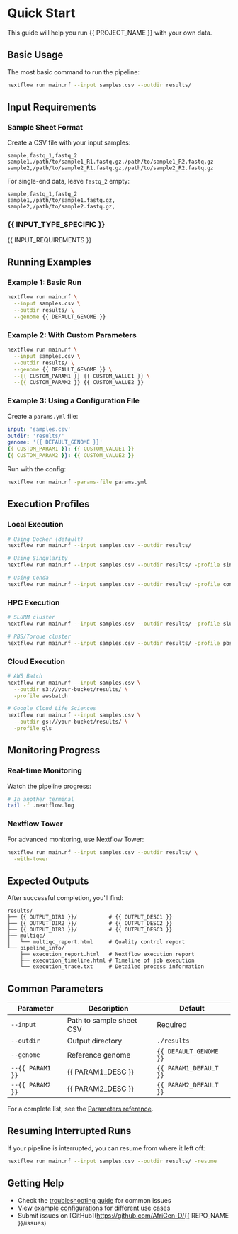 # Quick Start

This guide will help you run {{ PROJECT_NAME }} with your own data.

## Basic Usage

The most basic command to run the pipeline:

```bash
nextflow run main.nf --input samples.csv --outdir results/
```

## Input Requirements

### Sample Sheet Format

Create a CSV file with your input samples:

```csv
sample,fastq_1,fastq_2
sample1,/path/to/sample1_R1.fastq.gz,/path/to/sample1_R2.fastq.gz
sample2,/path/to/sample2_R1.fastq.gz,/path/to/sample2_R2.fastq.gz
```

For single-end data, leave `fastq_2` empty:

```csv
sample,fastq_1,fastq_2
sample1,/path/to/sample1.fastq.gz,
sample2,/path/to/sample2.fastq.gz,
```

### {{ INPUT_TYPE_SPECIFIC }}

{{ INPUT_REQUIREMENTS }}

## Running Examples

### Example 1: Basic Run

```bash
nextflow run main.nf \
  --input samples.csv \
  --outdir results/ \
  --genome {{ DEFAULT_GENOME }}
```

### Example 2: With Custom Parameters

```bash
nextflow run main.nf \
  --input samples.csv \
  --outdir results/ \
  --genome {{ DEFAULT_GENOME }} \
  --{{ CUSTOM_PARAM1 }} {{ CUSTOM_VALUE1 }} \
  --{{ CUSTOM_PARAM2 }} {{ CUSTOM_VALUE2 }}
```

### Example 3: Using a Configuration File

Create a `params.yml` file:

```yaml
input: 'samples.csv'
outdir: 'results/'
genome: '{{ DEFAULT_GENOME }}'
{{ CUSTOM_PARAM1 }}: {{ CUSTOM_VALUE1 }}
{{ CUSTOM_PARAM2 }}: {{ CUSTOM_VALUE2 }}
```

Run with the config:

```bash
nextflow run main.nf -params-file params.yml
```

## Execution Profiles

### Local Execution

```bash
# Using Docker (default)
nextflow run main.nf --input samples.csv --outdir results/

# Using Singularity
nextflow run main.nf --input samples.csv --outdir results/ -profile singularity

# Using Conda
nextflow run main.nf --input samples.csv --outdir results/ -profile conda
```

### HPC Execution

```bash
# SLURM cluster
nextflow run main.nf --input samples.csv --outdir results/ -profile slurm

# PBS/Torque cluster
nextflow run main.nf --input samples.csv --outdir results/ -profile pbs
```

### Cloud Execution

```bash
# AWS Batch
nextflow run main.nf --input samples.csv \
  --outdir s3://your-bucket/results/ \
  -profile awsbatch

# Google Cloud Life Sciences
nextflow run main.nf --input samples.csv \
  --outdir gs://your-bucket/results/ \
  -profile gls
```

## Monitoring Progress

### Real-time Monitoring

Watch the pipeline progress:

```bash
# In another terminal
tail -f .nextflow.log
```

### Nextflow Tower

For advanced monitoring, use Nextflow Tower:

```bash
nextflow run main.nf --input samples.csv --outdir results/ \
  -with-tower
```

## Expected Outputs

After successful completion, you'll find:

```
results/
├── {{ OUTPUT_DIR1 }}/          # {{ OUTPUT_DESC1 }}
├── {{ OUTPUT_DIR2 }}/          # {{ OUTPUT_DESC2 }}
├── {{ OUTPUT_DIR3 }}/          # {{ OUTPUT_DESC3 }}
├── multiqc/
│   └── multiqc_report.html     # Quality control report
└── pipeline_info/
    ├── execution_report.html   # Nextflow execution report
    ├── execution_timeline.html # Timeline of job execution
    └── execution_trace.txt     # Detailed process information
```

## Common Parameters

| Parameter | Description | Default |
|-----------|-------------|---------|
| `--input` | Path to sample sheet CSV | Required |
| `--outdir` | Output directory | `./results` |
| `--genome` | Reference genome | `{{ DEFAULT_GENOME }}` |
| `--{{ PARAM1 }}` | {{ PARAM1_DESC }} | `{{ PARAM1_DEFAULT }}` |
| `--{{ PARAM2 }}` | {{ PARAM2_DESC }} | `{{ PARAM2_DEFAULT }}` |

For a complete list, see the [Parameters reference](/api/parameters).

## Resuming Interrupted Runs

If your pipeline is interrupted, you can resume from where it left off:

```bash
nextflow run main.nf --input samples.csv --outdir results/ -resume
```

## Getting Help

- Check the [troubleshooting guide](/guide/troubleshooting) for common issues
- View [example configurations](/examples/) for different use cases
- Submit issues on [GitHub](https://github.com/AfriGen-D/{{ REPO_NAME }}/issues)